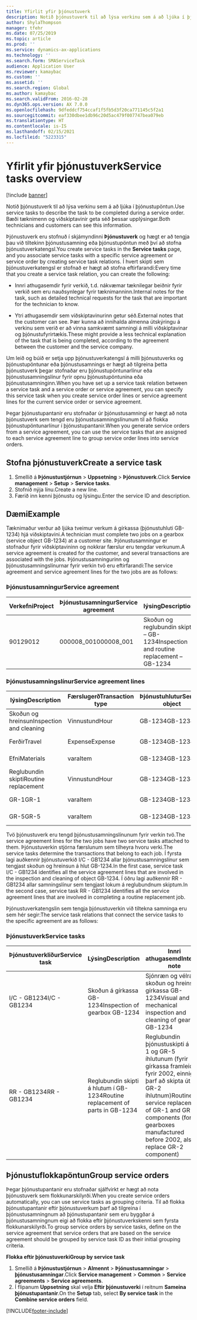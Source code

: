 ```yaml
---
title: Yfirlit yfir þjónustuverk
description: Notið þjónustuverk til að lýsa verkinu sem á að ljúka í þjónustupöntun. Bæði tæknimenn og viðskiptavinir geta séð þessar upplýsingar.
author: ShylaThompson
manager: tfehr
ms.date: 07/25/2019
ms.topic: article
ms.prod: ''
ms.service: dynamics-ax-applications
ms.technology: ''
ms.search.form: SMAServiceTask
audience: Application User
ms.reviewer: kamaybac
ms.custom: ''
ms.assetid: ''
ms.search.region: Global
ms.author: kamaybac
ms.search.validFrom: 2016-02-28
ms.dyn365.ops.version: AX 7.0.0
ms.openlocfilehash: 9dfeddcf754ccaf1f5fb5d3f20ca771145c5f2a1
ms.sourcegitcommit: eaf330dbee1db96c20d5ac479f007747bea079eb
ms.translationtype: HT
ms.contentlocale: is-IS
ms.lasthandoff: 02/15/2021
ms.locfileid: "5223315"
---
```

# <a name="service-tasks-overview"></a><span data-ttu-id="636d2-104">Yfirlit yfir þjónustuverk</span><span class="sxs-lookup"><span data-stu-id="636d2-104">Service tasks overview</span></span>

[!include [banner](../includes/banner.md)]

<span data-ttu-id="636d2-105">Notið þjónustuverk til að lýsa verkinu sem á að ljúka í þjónustupöntun.</span><span class="sxs-lookup"><span data-stu-id="636d2-105">Use service tasks to describe the task to be completed during a service order.</span></span>
<span data-ttu-id="636d2-106">Bæði tæknimenn og viðskiptavinir geta séð þessar upplýsingar.</span><span class="sxs-lookup"><span data-stu-id="636d2-106">Both technicians and customers can see this information.</span></span>

<span data-ttu-id="636d2-107">Þjónustuverk eru stofnuð í skjámyndinni **Þjónustuverk** og hægt er að tengja þau við tiltekinn þjónustusamning eða þjónustupöntun með því að stofna þjónustuverkatengsl.</span><span class="sxs-lookup"><span data-stu-id="636d2-107">You create service tasks in the **Service tasks** page, and you associate service tasks with a specific service agreement or service order by creating service task relations.</span></span> <span data-ttu-id="636d2-108">Í hvert skipti sem þjónustuverkatengsl er stofnað er hægt að stofna eftirfarandi:</span><span class="sxs-lookup"><span data-stu-id="636d2-108">Every time that you create a service task relation, you can create the following:</span></span>

-  <span data-ttu-id="636d2-109">Innri athugasemdir fyrir verkið, t.d. nákvæmar tæknilegar beiðnir fyrir verkið sem eru nauðsynlegar fyrir tæknimanninn.</span><span class="sxs-lookup"><span data-stu-id="636d2-109">Internal notes for the task, such as detailed technical requests for the task that are important for the technician to know.</span></span>

-  <span data-ttu-id="636d2-110">Ytri athugasemdir sem viðskiptavinurinn getur séð.</span><span class="sxs-lookup"><span data-stu-id="636d2-110">External notes that the customer can see.</span></span> <span data-ttu-id="636d2-111">Þær kunna að innihalda almenna útskýringu á verkinu sem verið er að vinna samkvæmt samningi á milli viðskiptavinar og þjónustufyrirtækis.</span><span class="sxs-lookup"><span data-stu-id="636d2-111">These might provide a less technical explanation of the task that is being completed, according to the agreement between the customer and the service company.</span></span>

<span data-ttu-id="636d2-112">Um leið og búið er setja upp þjónustuverkatengsl á milli þjónustuverks og þjónustupöntunar eða þjónustusamnings er hægt að tilgreina þetta þjónustuverk þegar stofnaðar eru þjónustupöntunarlínur eða þjónustusamningslínur fyrir opnu þjónustupöntunina eða þjónustusamninginn.</span><span class="sxs-lookup"><span data-stu-id="636d2-112">When you have set up a service task relation between a service task and a service order or service agreement, you can specify this service task when you create service order lines or service agreement lines for the current service order or service agreement.</span></span>

<span data-ttu-id="636d2-113">Þegar þjónustupantanir eru stofnaðar úr þjónustusamningi er hægt að nota þjónustuverk sem tengd eru þjónustusamningslínunum til að flokka þjónustupöntunarlínur í þjónustupantanir.</span><span class="sxs-lookup"><span data-stu-id="636d2-113">When you generate service orders from a service agreement, you can use the service tasks that are assigned to each service agreement line to group service order lines into service orders.</span></span>

## <a name="create-a-service-task"></a><span data-ttu-id="636d2-114">Stofna þjónustuverk</span><span class="sxs-lookup"><span data-stu-id="636d2-114">Create a service task</span></span>

1. <span data-ttu-id="636d2-115">Smellið á **Þjónustustjórnun** \> **Uppsetning** \> **Þjónustuverk**.</span><span class="sxs-lookup"><span data-stu-id="636d2-115">Click **Service management** \> **Setup** \> **Service tasks**.</span></span>
2. <span data-ttu-id="636d2-116">Stofnið nýja línu.</span><span class="sxs-lookup"><span data-stu-id="636d2-116">Create a new line.</span></span>
3. <span data-ttu-id="636d2-117">Færið inn kenni þjónustu og lýsingu.</span><span class="sxs-lookup"><span data-stu-id="636d2-117">Enter the service ID and description.</span></span>

## <a name="example"></a><span data-ttu-id="636d2-118">Dæmi</span><span class="sxs-lookup"><span data-stu-id="636d2-118">Example</span></span>

<span data-ttu-id="636d2-119">Tæknimaður verður að ljúka tveimur verkum á gírkassa (þjónustuhluti GB-1234) hjá viðskiptavini.</span><span class="sxs-lookup"><span data-stu-id="636d2-119">A technician must complete two jobs on a gearbox (service object GB-1234) at a customer site.</span></span> <span data-ttu-id="636d2-120">Þjónustusamningur er stofnaður fyrir viðskiptavininn og nokkrar færslur eru tengdar verkunum.</span><span class="sxs-lookup"><span data-stu-id="636d2-120">A service agreement is created for the customer, and several transactions are associated with the jobs.</span></span> <span data-ttu-id="636d2-121">Þjónustusamningurinn og þjónustusamningslínurnar fyrir verkin tvö eru eftirfarandi:</span><span class="sxs-lookup"><span data-stu-id="636d2-121">The service agreement and service agreement lines for the two jobs are as follows:</span></span>

### <a name="service-agreement"></a><span data-ttu-id="636d2-122">Þjónustusamningur</span><span class="sxs-lookup"><span data-stu-id="636d2-122">Service agreement</span></span>

| <span data-ttu-id="636d2-123">Verkefni</span><span class="sxs-lookup"><span data-stu-id="636d2-123">Project</span></span> | <span data-ttu-id="636d2-124">Þjónustusamningur</span><span class="sxs-lookup"><span data-stu-id="636d2-124">Service agreement</span></span> | <span data-ttu-id="636d2-125">lýsing</span><span class="sxs-lookup"><span data-stu-id="636d2-125">Description</span></span>                                  | <span data-ttu-id="636d2-126">Hópur</span><span class="sxs-lookup"><span data-stu-id="636d2-126">Group</span></span>   |
|---------|-------------------|----------------------------------------------|---------|
| <span data-ttu-id="636d2-127">9012</span><span class="sxs-lookup"><span data-stu-id="636d2-127">9012</span></span>    | <span data-ttu-id="636d2-128">000008\_001</span><span class="sxs-lookup"><span data-stu-id="636d2-128">000008\_001</span></span>       | <span data-ttu-id="636d2-129">Skoðun og reglubundin skipti – GB-1234</span><span class="sxs-lookup"><span data-stu-id="636d2-129">Inspection and routine replacement – GB-1234</span></span> | <span data-ttu-id="636d2-130">Bónusgreiðsla</span><span class="sxs-lookup"><span data-stu-id="636d2-130">Premium</span></span> |

### <a name="service-agreement-lines"></a><span data-ttu-id="636d2-131">Þjónustusamningslínur</span><span class="sxs-lookup"><span data-stu-id="636d2-131">Service agreement lines</span></span>

| <span data-ttu-id="636d2-132">lýsing</span><span class="sxs-lookup"><span data-stu-id="636d2-132">Description</span></span>             | <span data-ttu-id="636d2-133">Færslugerð</span><span class="sxs-lookup"><span data-stu-id="636d2-133">Transaction type</span></span> | <span data-ttu-id="636d2-134">Þjónustuhlutur</span><span class="sxs-lookup"><span data-stu-id="636d2-134">Service object</span></span> | <span data-ttu-id="636d2-135">Þjónustuverk</span><span class="sxs-lookup"><span data-stu-id="636d2-135">Service task</span></span> |
|-------------------------|------------------|----------------|--------------|
| <span data-ttu-id="636d2-136">Skoðun og hreinsun</span><span class="sxs-lookup"><span data-stu-id="636d2-136">Inspection and cleaning</span></span> | <span data-ttu-id="636d2-137">Vinnustund</span><span class="sxs-lookup"><span data-stu-id="636d2-137">Hour</span></span>             | <span data-ttu-id="636d2-138">GB-1234</span><span class="sxs-lookup"><span data-stu-id="636d2-138">GB-1234</span></span>        | <span data-ttu-id="636d2-139">I/C - GB1234</span><span class="sxs-lookup"><span data-stu-id="636d2-139">I/C - GB1234</span></span> |
| <span data-ttu-id="636d2-140">Ferðir</span><span class="sxs-lookup"><span data-stu-id="636d2-140">Travel</span></span>                  | <span data-ttu-id="636d2-141">Expense</span><span class="sxs-lookup"><span data-stu-id="636d2-141">Expense</span></span>          | <span data-ttu-id="636d2-142">GB-1234</span><span class="sxs-lookup"><span data-stu-id="636d2-142">GB-1234</span></span>        | <span data-ttu-id="636d2-143">I/C - GB1234</span><span class="sxs-lookup"><span data-stu-id="636d2-143">I/C - GB1234</span></span> |
| <span data-ttu-id="636d2-144">Efni</span><span class="sxs-lookup"><span data-stu-id="636d2-144">Materials</span></span>               | <span data-ttu-id="636d2-145">vara</span><span class="sxs-lookup"><span data-stu-id="636d2-145">Item</span></span>             | <span data-ttu-id="636d2-146">GB-1234</span><span class="sxs-lookup"><span data-stu-id="636d2-146">GB-1234</span></span>        | <span data-ttu-id="636d2-147">I/C - GB1234</span><span class="sxs-lookup"><span data-stu-id="636d2-147">I/C - GB1234</span></span> |
| <span data-ttu-id="636d2-148">Reglubundin skipti</span><span class="sxs-lookup"><span data-stu-id="636d2-148">Routine replacement</span></span>     | <span data-ttu-id="636d2-149">Vinnustund</span><span class="sxs-lookup"><span data-stu-id="636d2-149">Hour</span></span>             | <span data-ttu-id="636d2-150">GB-1234</span><span class="sxs-lookup"><span data-stu-id="636d2-150">GB-1234</span></span>        | <span data-ttu-id="636d2-151">RR - GB1234</span><span class="sxs-lookup"><span data-stu-id="636d2-151">RR - GB1234</span></span>  |
| <span data-ttu-id="636d2-152">GR-1</span><span class="sxs-lookup"><span data-stu-id="636d2-152">GR-1</span></span>                    | <span data-ttu-id="636d2-153">vara</span><span class="sxs-lookup"><span data-stu-id="636d2-153">Item</span></span>             | <span data-ttu-id="636d2-154">GB-1234</span><span class="sxs-lookup"><span data-stu-id="636d2-154">GB-1234</span></span>        | <span data-ttu-id="636d2-155">RR - GB1234</span><span class="sxs-lookup"><span data-stu-id="636d2-155">RR - GB1234</span></span>  |
| <span data-ttu-id="636d2-156">GR-5</span><span class="sxs-lookup"><span data-stu-id="636d2-156">GR-5</span></span>                    | <span data-ttu-id="636d2-157">vara</span><span class="sxs-lookup"><span data-stu-id="636d2-157">Item</span></span>             | <span data-ttu-id="636d2-158">GB-1234</span><span class="sxs-lookup"><span data-stu-id="636d2-158">GB-1234</span></span>        | <span data-ttu-id="636d2-159">RR - GB1234</span><span class="sxs-lookup"><span data-stu-id="636d2-159">RR - GB1234</span></span>  |

<span data-ttu-id="636d2-160">Tvö þjónustuverk eru tengd þjónustusamningslínunum fyrir verkin tvö.</span><span class="sxs-lookup"><span data-stu-id="636d2-160">The service agreement lines for the two jobs have two service tasks attached to them.</span></span> <span data-ttu-id="636d2-161">Þjónustuverkin stjórna færslunum sem tilheyra hvoru verki.</span><span class="sxs-lookup"><span data-stu-id="636d2-161">The service tasks determine the transactions that belong to each job.</span></span> <span data-ttu-id="636d2-162">Í fyrsta lagi auðkennir þjónustuverkið I/C - GB1234 allar þjónustusamningslínur sem tengjast skoðun og hreinsun á hlut GB-1234.</span><span class="sxs-lookup"><span data-stu-id="636d2-162">In the first case, service task I/C - GB1234 identifies all the service agreement lines that are involved in the inspection and cleaning of object GB-1234.</span></span> <span data-ttu-id="636d2-163">Í öðru lagi auðkennir RR - GB1234 allar samningslínur sem tengjast lokum á reglubundnum skiptum.</span><span class="sxs-lookup"><span data-stu-id="636d2-163">In the second case, service task RR - GB1234 identifies all the service agreement lines that are involved in completing a routine replacement job.</span></span>

<span data-ttu-id="636d2-164">Þjónustuverkatengslin sem tengja þjónustuverkin við tiltekna samninga eru sem hér segir:</span><span class="sxs-lookup"><span data-stu-id="636d2-164">The service task relations that connect the service tasks to the specific agreement are as follows:</span></span>

### <a name="service-tasks"></a><span data-ttu-id="636d2-165">Þjónustuverk</span><span class="sxs-lookup"><span data-stu-id="636d2-165">Service tasks</span></span>

| <span data-ttu-id="636d2-166">Þjónustuverkliður</span><span class="sxs-lookup"><span data-stu-id="636d2-166">Service task</span></span> | <span data-ttu-id="636d2-167">Lýsing</span><span class="sxs-lookup"><span data-stu-id="636d2-167">Description</span></span>                             | <span data-ttu-id="636d2-168">Innri athugasemd</span><span class="sxs-lookup"><span data-stu-id="636d2-168">Internal note</span></span>                                                                                                                 | <span data-ttu-id="636d2-169">Ytri athugasemd</span><span class="sxs-lookup"><span data-stu-id="636d2-169">External note</span></span>                 |
|--------------|-----------------------------------------|-------------------------------------------------------------------------------------------------------------------------------|-------------------------------|
| <span data-ttu-id="636d2-170">I/C - GB1234</span><span class="sxs-lookup"><span data-stu-id="636d2-170">I/C - GB1234</span></span> | <span data-ttu-id="636d2-171">Skoðun á gírkassa GB-1234</span><span class="sxs-lookup"><span data-stu-id="636d2-171">Inspection of gearbox GB-1234</span></span>           | <span data-ttu-id="636d2-172">Sjónræn og vélræn skoðun og hreinsun gírkassa GB-1234</span><span class="sxs-lookup"><span data-stu-id="636d2-172">Visual and mechanical inspection and cleaning of gearbox GB-1234</span></span>                                                              | <span data-ttu-id="636d2-173">Reglubundin skoðun á gírkassa</span><span class="sxs-lookup"><span data-stu-id="636d2-173">Routine inspection of gearbox</span></span> |
| <span data-ttu-id="636d2-174">RR - GB1234</span><span class="sxs-lookup"><span data-stu-id="636d2-174">RR - GB1234</span></span>  | <span data-ttu-id="636d2-175">Reglubundin skipti á hlutum í GB-1234</span><span class="sxs-lookup"><span data-stu-id="636d2-175">Routine replacement of parts in GB-1234</span></span> | <span data-ttu-id="636d2-176">Reglubundin þjónustuskipti á GR-1 og GR-5 íhlutunum (fyrir gírkassa framleidda fyrir 2002, einnig þarf að skipta út GR-2 íhlutnum)</span><span class="sxs-lookup"><span data-stu-id="636d2-176">Routine service replacement of GR-1 and GR-5 components (for gearboxes manufactured before 2002, also replace GR-2 component)</span></span> | <span data-ttu-id="636d2-177">Reglubundin skipti á hlutum</span><span class="sxs-lookup"><span data-stu-id="636d2-177">Routine replacement of parts</span></span>  |

## <a name="group-service-orders"></a><span data-ttu-id="636d2-178">Þjónustuflokkapöntun</span><span class="sxs-lookup"><span data-stu-id="636d2-178">Group service orders</span></span>

<span data-ttu-id="636d2-179">Þegar þjónustupantanir eru stofnaðar sjálfvirkt er hægt að nota þjónustuverk sem flokkunarskilyrði.</span><span class="sxs-lookup"><span data-stu-id="636d2-179">When you create service orders automatically, you can use service tasks as grouping criteria.</span></span> <span data-ttu-id="636d2-180">Til að flokka þjónustupantanir eftir þjónustuverkum þarf að tilgreina í þjónustusamningnum að þjónustupantanir sem eru byggðar á þjónustusamningnum eigi að flokka eftir þjónustuverkskenni sem fyrsta flokkunarskilyrði.</span><span class="sxs-lookup"><span data-stu-id="636d2-180">To group service orders by service tasks, define on the service agreement that service orders that are based on the service agreement should be grouped by service task ID as their initial grouping criteria.</span></span>

<span data-ttu-id="636d2-181">**Flokka eftir þjónustuverki**</span><span class="sxs-lookup"><span data-stu-id="636d2-181">**Group by service task**</span></span>

1. <span data-ttu-id="636d2-182">Smellið á **Þjónustustjórnun** \> **Almennt** \> **Þjónustusamningar** \> **þjónustusamningar**.</span><span class="sxs-lookup"><span data-stu-id="636d2-182">Click **Service management** \> **Common** \> **Service agreements** \> **Service agreements**.</span></span>
2. <span data-ttu-id="636d2-183">Í flipanum **Uppsetning** skal velja **Eftir þjónustuverki** í reitnum **Sameina þjónustupantanir**.</span><span class="sxs-lookup"><span data-stu-id="636d2-183">On the **Setup** tab, select **By service task** in the **Combine service orders** field.</span></span>




[!INCLUDE[footer-include](../../includes/footer-banner.md)]